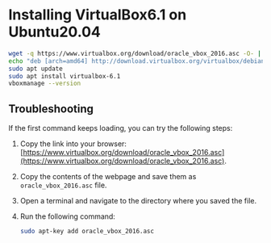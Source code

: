 # Installing VirtualBox6.1 on Ubuntu20.04


```bash
wget -q https://www.virtualbox.org/download/oracle_vbox_2016.asc -O- | sudo apt-key add -
echo "deb [arch=amd64] http://download.virtualbox.org/virtualbox/debian focal contrib" | sudo tee /etc/apt/sources.list.d/virtualbox.list
sudo apt update
sudo apt install virtualbox-6.1
vboxmanage --version
```

## Troubleshooting

If the first command keeps loading, you can try the following steps:

1. Copy the link into your browser: [https://www.virtualbox.org/download/oracle_vbox_2016.asc](https://www.virtualbox.org/download/oracle_vbox_2016.asc).

2. Copy the contents of the webpage and save them as `oracle_vbox_2016.asc` file.

3. Open a terminal and navigate to the directory where you saved the file.

4. Run the following command:

   ```bash
   sudo apt-key add oracle_vbox_2016.asc
   


